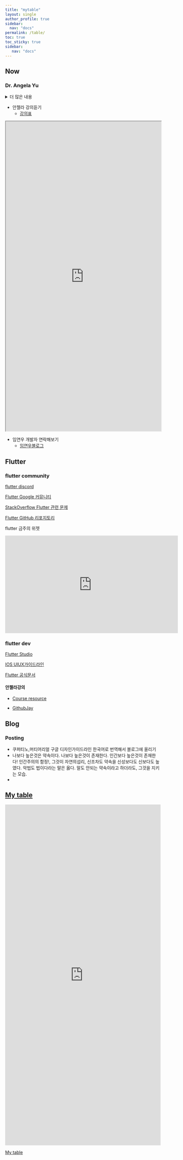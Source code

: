 ```yaml
---
title: "mytable"
layout: single
author_profile: true
sidebar:
  nav: "docs"
permalink: /table/
toc: true
toc_sticky: true
sidebar:
   nav: "docs"
---
```


## Now

### Dr. Angela Yu

<details>
    <summary>더 많은 내용</summary>
    <p>내부에 넣을 내용을 입력해주세요</p>
</details>

- 안젤라 강의듣기
  - [강의표](https://docs.google.com/spreadsheets/d/1hqUSEvrPuUe8kAxNftuOUIdfvcMFNzxBZX1mqN68PeE/edit?usp=sharing) 
<iframe src="https://docs.google.com/spreadsheets/d/e/2PACX-1vQTePcB1I8-QvARsrwk5UL1vrHdOJh7PDDuG3U7C6aQhlKmvgSJHXj-hIb8YafTeHJeuSdv3uyI9GL7/pubhtml?widget=true&amp;headers=false" width="100%" height="1000" ></iframe>



- 임연우 개발자 연락해보기 
  - [임연우블로그](https://terry1213.github.io/categories/#flutter)

## Flutter

### flutter community

[flutter discord](https://discord.com/channels/743099893203206184/745288811810127975)

[Flutter Google 커뮤니티](https://groups.google.com/forum/#!forum/flutter-dev)

[StackOverflow Flutter 관련 문제](https://stackoverflow.com/tags/flutter)

[Flutter GitHub 리포지토리](https://github.com/flutter/flutter/issues?q=is%3Aissue+is%3Aopen)

flutter 금주의 위젯
<iframe width="560" height="315" src="https://www.youtube.com/embed/videoseries?list=PLjxrf2q8roU23XGwz3Km7sQZFTdB996iG" title="YouTube video player" frameborder="0" allow="accelerometer; autoplay; clipboard-write; encrypted-media; gyroscope; picture-in-picture" allowfullscreen></iframe>


### flutter dev

[Flutter Studio](https://flutterstudio.app/)

[IOS UIUX가이드라인](https://developer.apple.com/design/human-interface-guidelines/)

[Flutter 공식문서](https://api.flutter.dev/flutter/material/material-library.html)

#### 안젤라강의

- [Course resource](https://github.com/londonappbrewery/Flutter-Course-Resources)

- [GithubJay](https://github.com/DetainedDeveloper/App-Brewery-Flutter-Null-Safety)


## Blog

### Posting

- 쿠퍼티노,머티어리얼 구글 디자인가이드라인 한국어로 번역해서 블로그에 올리기
- 나보다 높은것은 약속이다. 나보다 높은것이 존재한다. 인간보다 높은것이 존재한다! 인간주의의 함정!, 그것이 자연의섭리, 신조차도 약속을  신성보다도 신보다도 높였다. 악법도 법이다라는 말은 옳다. 말도 안되는 약속이라고 하더라도, 그것을 지키는 모습.
- 



## <a href="https://docs.google.com/presentation/d/1WgC81H9IM1CpvJN6Rwau5ybORDJvgW8p3w4_08YdX8g/edit?usp=sharing" target="_blank"> My table </a>




<iframe src="https://docs.google.com/presentation/d/e/2PACX-1vQ51BUoR8lJ4W1iQqqVEISPIP0GNA0Hkp2cfD_6_dllLL_GzoJLo_plCi0gF3_yIZPeS92JioFN0mbe/embed?start=false&loop=false&delayms=60000" frameborder="0" width="100%" height="1100" allowfullscreen="true" mozallowfullscreen="true" webkitallowfullscreen="true"></iframe>

<a href="https://docs.google.com/presentation/d/1WgC81H9IM1CpvJN6Rwau5ybORDJvgW8p3w4_08YdX8g/edit?usp=sharing" target="_blank"> My table </a>

